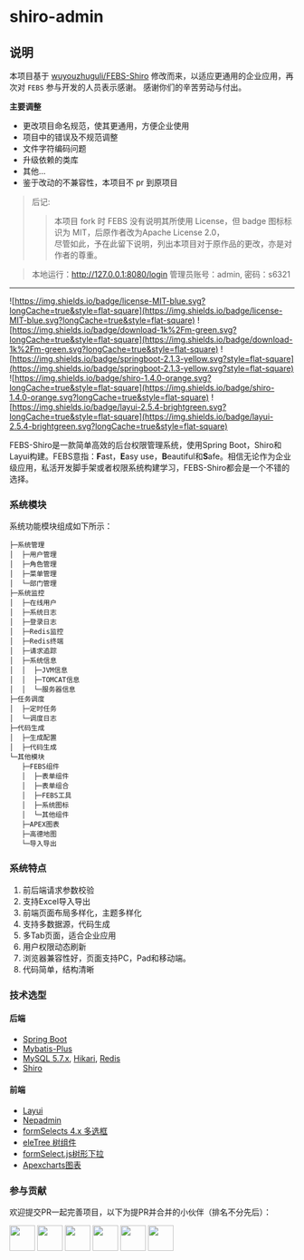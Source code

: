 # shiro-admin

## 说明

本项目基于 [wuyouzhuguli/FEBS-Shiro](https://github.com/wuyouzhuguli/FEBS-Shiro) 修改而来，以适应更通用的企业应用，再次对 `FEBS` 参与开发的人员表示感谢。
感谢你们的辛苦劳动与付出。

**主要调整**

- 更改项目命名规范，使其更通用，方便企业使用
- 项目中的错误及不规范调整
- 文件字符编码问题
- 升级依赖的类库
- 其他...
- 鉴于改动的不兼容性，本项目不 pr 到原项目

> 后记:  
>> 本项目 fork 时 FEBS 没有说明其所使用 License，但 badge 图标标识为 MIT，后原作者改为Apache License 2.0，  
>> 尽管如此，予在此留下说明，列出本项目对于原作品的更改，亦是对作者的尊重。 

> 本地运行：http://127.0.0.1:8080/login
> 管理员账号：admin, 密码：s6321

--------------

![https://img.shields.io/badge/license-MIT-blue.svg?longCache=true&style=flat-square](https://img.shields.io/badge/license-MIT-blue.svg?longCache=true&style=flat-square)
![https://img.shields.io/badge/download-1k%2Fm-green.svg?longCache=true&style=flat-square](https://img.shields.io/badge/download-1k%2Fm-green.svg?longCache=true&style=flat-square)
![https://img.shields.io/badge/springboot-2.1.3-yellow.svg?style=flat-square](https://img.shields.io/badge/springboot-2.1.3-yellow.svg?style=flat-square)
![https://img.shields.io/badge/shiro-1.4.0-orange.svg?longCache=true&style=flat-square](https://img.shields.io/badge/shiro-1.4.0-orange.svg?longCache=true&style=flat-square)
![https://img.shields.io/badge/layui-2.5.4-brightgreen.svg?longCache=true&style=flat-square](https://img.shields.io/badge/layui-2.5.4-brightgreen.svg?longCache=true&style=flat-square)

FEBS-Shiro是一款简单高效的后台权限管理系统，使用Spring Boot，Shiro和Layui构建。FEBS意指：**F**ast，**E**asy use，**B**eautiful和**S**afe。相信无论作为企业级应用，私活开发脚手架或者权限系统构建学习，FEBS-Shiro都会是一个不错的选择。


### 系统模块
系统功能模块组成如下所示：
```
├─系统管理
│  ├─用户管理
│  ├─角色管理
│  ├─菜单管理
│  └─部门管理
├─系统监控
│  ├─在线用户
│  ├─系统日志
│  ├─登录日志
│  ├─Redis监控
│  ├─Redis终端
│  ├─请求追踪
│  ├─系统信息
│  │  ├─JVM信息
│  │  ├─TOMCAT信息
│  │  └─服务器信息
├─任务调度
│  ├─定时任务
│  └─调度日志
├─代码生成
│  ├─生成配置
│  ├─代码生成
└─其他模块
   ├─FEBS组件
   │  ├─表单组件
   │  ├─表单组合
   │  ├─FEBS工具
   │  ├─系统图标
   │  └─其他组件
   ├─APEX图表
   ├─高德地图
   └─导入导出
```
### 系统特点

1. 前后端请求参数校验
2. 支持Excel导入导出
3. 前端页面布局多样化，主题多样化
4. 支持多数据源，代码生成
5. 多Tab页面，适合企业应用
6. 用户权限动态刷新
7. 浏览器兼容性好，页面支持PC，Pad和移动端。
8. 代码简单，结构清晰

### 技术选型

#### 后端
- [Spring Boot](http://spring.io/projects/spring-boot/)
- [Mybatis-Plus](https://mp.baomidou.com/guide/)
- [MySQL 5.7.x](https://dev.mysql.com/downloads/mysql/5.7.html#downloads), [Hikari](https://brettwooldridge.github.io/HikariCP/), [Redis](https://redis.io/)
- [Shiro](http://shiro.apache.org/)

#### 前端
- [Layui](https://www.layui.com/)
- [Nepadmin](https://gitee.com/june000/nep-admin)
- [formSelects 4.x 多选框](https://hnzzmsf.github.io/example/example_v4.html)
- [eleTree 树组件](https://layuiextend.hsianglee.cn/eletree/)
- [formSelect.js树形下拉](https://wujiawei0926.gitee.io/treeselect/docs/doc.html)
- [Apexcharts图表](https://apexcharts.com/)

### 参与贡献
欢迎提交PR一起完善项目，以下为提PR并合并的小伙伴（排名不分先后）：

<a href="https://github.com/everhopingandwaiting"><img src="https://avatars3.githubusercontent.com/u/6021724?s=400&v=4" width="45px"></a>
<a href="https://github.com/mgzu"> <img src="https://avatars1.githubusercontent.com/u/29629221?s=400&v=4" width="45px"></a>
<a href="https://github.com/yuuki80code"> <img src="https://avatars0.githubusercontent.com/u/17798853?s=400&v=4" width="45px"></a>
<a href="https://github.com/cinsin"> <img src="https://avatars1.githubusercontent.com/u/12856067?s=400&v=4" width="45px"></a>
<a href="https://github.com/Minnull"> <img src="https://avatars2.githubusercontent.com/u/19608781?s=400&v=4" width="45px"></a>
<a href="https://github.com/Harrison0x80"> <img src="https://avatars2.githubusercontent.com/u/8622915?s=400&v=4" width="45px"></a>


